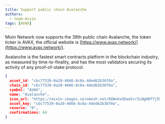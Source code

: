 ```yaml
---
title: Support public chain Avalanche
authors:
  - team-mixin
tags: [AVAX]
---
```


Mixin Network now supports the 39th public chain Avalanche, the token ticker is AVAX, the official website is [https://www.avax.network/](https://www.avax.network/).

<!-- truncate -->

Avalanche is the fastest smart contracts platform in the blockchain industry, as measured by time-to-finality, and has the most validators securing its activity of any proof-of-stake protocol.

```json
{
  asset_id: "cbc77539-0a20-4666-8c8a-4ded62b36f0a",
  chain_id: "cbc77539-0a20-4666-8c8a-4ded62b36f0a",
  symbol: "AVAX",
  name: "Avalanche",
  icon_url: "https://mixin-images.zeromesh.net/0XWvbsGDaeVcrILNgH0fYj55oa_4H4bTx_k1Nm35qSbx0VzuAPyoJm3ZFXD7jHH-OFyJDGPOWJo1dJ1B-YMt3823vVBsCgmctvo=s128";;,
  asset_key: "cbc77539-0a20-4666-8c8a-4ded62b36f0a",
  reserve: "0",
  confirmations: 64
}
```
